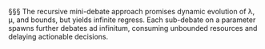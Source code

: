 §§§ The recursive mini-debate approach promises dynamic evolution of λ, μ, and bounds, but yields infinite regress. Each sub-debate on a parameter spawns further debates ad infinitum, consuming unbounded resources and delaying actionable decisions.